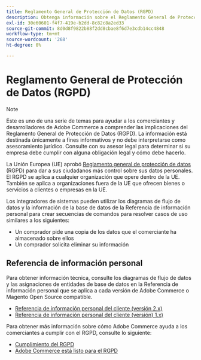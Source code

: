 ```yaml
---
title: Reglamento General de Protección de Datos (RGPD)
description: Obtenga información sobre el Reglamento General de Protección de Datos (RGPD), que es una legislación que regula la protección de datos y la privacidad de todas las personas en la Unión Europea y el Espacio Económico Europeo.
exl-id: 30e60601-f4f7-419e-b2dd-8c82c8a2ed33
source-git-commit: 8d0d8f9822b88f2dd8cbae8f6d7e3cdb14cc4848
workflow-type: tm+mt
source-wordcount: '268'
ht-degree: 0%

---
```


# Reglamento General de Protección de Datos (RGPD)

>[!NOTE]
>
>Este es uno de una serie de temas para ayudar a los comerciantes y desarrolladores de Adobe Commerce a comprender las implicaciones del Reglamento General de Protección de Datos (RGPD). La información está destinada únicamente a fines informativos y no debe interpretarse como asesoramiento jurídico. Consulte con su asesor legal para determinar si su empresa debe cumplir con alguna obligación legal y cómo debe hacerlo.

La Unión Europea (UE) aprobó [Reglamento general de protección de datos](https://ec.europa.eu/info/law/law-topic/data-protection_en) (RGPD) para dar a sus ciudadanos más control sobre sus datos personales. El RGPD se aplica a cualquier organización que opere dentro de la UE. También se aplica a organizaciones fuera de la UE que ofrecen bienes o servicios a clientes o empresas en la UE.

Los integradores de sistemas pueden utilizar los diagramas de flujo de datos y la información de la base de datos de la Referencia de información personal para crear secuencias de comandos para resolver casos de uso similares a los siguientes:

- Un comprador pide una copia de los datos que el comerciante ha almacenado sobre ellos
- Un comprador solicita eliminar su información

## Referencia de información personal

Para obtener información técnica, consulte los diagramas de flujo de datos y las asignaciones de entidades de base de datos en la Referencia de información personal que se aplica a cada versión de Adobe Commerce o Magento Open Source compatible.

- [Referencia de información personal del cliente (versión 2.x)](data-m2.md)
- [Referencia de información personal del cliente (versión) 1.x)](data-m1.md)

Para obtener más información sobre cómo Adobe Commerce ayuda a los comerciantes a cumplir con el RGPD, consulte lo siguiente:

- [Cumplimiento del RGPD](https://experienceleague.adobe.com/docs/commerce-admin/start/compliance/privacy/compliance-gdpr.html)
- [Adobe Commerce está listo para el RGPD](https://business.adobe.com/privacy/general-data-protection-regulation.html)
